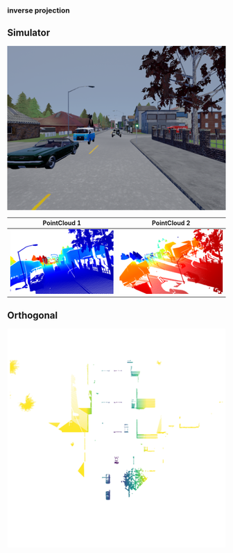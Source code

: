 ### inverse projection


Simulator 
------------ 
![cell 2](https://github.com/dparksports/inverse-projection/blob/master/rgb.png)


PointCloud 1 | PointCloud 2
------------ | -------------
![cell 1](https://github.com/dparksports/inverse-projection/blob/master/pointcloud.png) | ![cell 2](https://github.com/dparksports/inverse-projection/blob/master/cloudpoint2.png)


Orthogonal 
------------ 
![cell 2](https://github.com/dparksports/inverse-projection/blob/master/orthogonal2.png)



